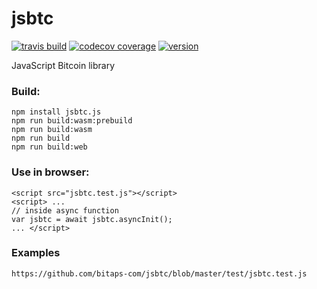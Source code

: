 # jsbtc

[![travis build](https://img.shields.io/travis/bitaps-com/jsbtc?style=plastic)](https://travis-ci.org/bitaps-com/jsbtc)
[![codecov coverage](https://img.shields.io/codecov/c/github/bitaps-com/jsbtc/beta?style=plastic)](https://codecov.io/gh/bitaps-com/jsbtc)
[![version](https://img.shields.io/npm/v/jsbtc.js/latest?style=plastic)](https://www.npmjs.com/package/jsbtc.js/v/latest)


JavaScript Bitcoin library


### Build:
    npm install jsbtc.js
    npm run build:wasm:prebuild
    npm run build:wasm
    npm run build
    npm run build:web
 
### Use in browser:
    <script src="jsbtc.test.js"></script>
    <script> ...
    // inside async function 
    var jsbtc = await jsbtc.asyncInit();
    ... </script>
    
### Examples
    https://github.com/bitaps-com/jsbtc/blob/master/test/jsbtc.test.js
